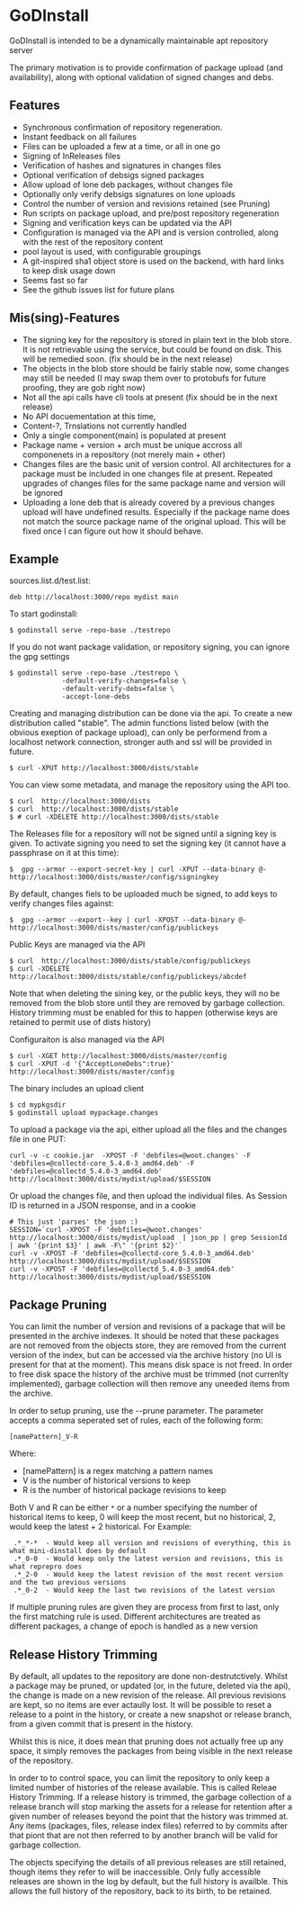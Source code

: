 # GoDInstall

GoDInstall is intended to be a dynamically maintainable apt repository server

The primary motivation is to provide confirmation of package upload (and
availability), along with optional validation of signed changes and debs.

## Features

- Synchronous confirmation of repository regeneration.
- Instant feedback on all failures
- Files can be uploaded a few at a time, or all in one go
- Signing of InReleases files
- Verification of hashes and signatures in changes files
- Optional verification of debsigs signed packages
- Allow upload of lone deb packages, without changes file
- Optionally only verify debsigs signatures on lone uploads
- Control the number of version and revisions retained (see Pruning)
- Run scripts on package upload, and pre/post repository regeneration
- Signing and verification keys can be updated via the API
- Configuration is managed via the API and is version controlled, along
  with the rest of the repository content
- pool layout is used, with configurable groupings
- A git-inspired sha1 object store is used on the backend, with
  hard links to keep disk usage down
- Seems fast so far
- See the github issues list for future plans

## Mis(sing)-Features

- The signing key for the repository is stored in plain text in the blob store.
  It is not retrievable using the service, but could be found on disk. This will
  be remedied soon. (fix should be in the next release)
- The objects in the blob store should be fairly stable now, some changes may
  still be needed (I may swap them over to protobufs for future proofing, they are gob right now)
- Not all the api calls have cli tools at present (fix should be in the next release)
- No API docuementation at this time,
- Content-?, Trnslations not  currently handled
- Only a single component(main) is populated at present
- Package name + version + arch must be unique accross all componenets in a
  repository (not merely main + other)
- Changes files are the basic unit of version control. All architectures for a
  package must be included in one changes file at present. Repeated upgrades
  of changes files for the same package name and version will be ignored
- Uploading a lone deb that is already covered by a previous changes upload
  will have undefined results. Especially if the package name does not match
  the source package name of the original upload. This will be fixed once I can
  figure out how it should behave.

## Example

sources.list.d/test.list:
```
deb http://localhost:3000/repo mydist main
```

To start godinstall:

```
$ godinstall serve -repo-base ./testrepo
```

If you do not want package validation, or repository signing, you can
ignore the gpg settings

```
$ godinstall serve -repo-base ./testrepo \
             -default-verify-changes=false \
             -default-verify-debs=false \
             -accept-lone-debs
```

Creating and managing distribution can be done via the api. To create a new distribution called "stable". The admin functions listed below (with the obvious exeption of package upload), can only be performend from a localhost network connection, stronger auth and ssl will be provided in future.

```
$ curl -XPUT http://localhost:3000/dists/stable
```

You can view some metadata, and manage the repository using the API too.
```
$ curl  http://localhost:3000/dists
$ curl  http://localhost:3000/dists/stable
$ # curl -XDELETE http://localhost:3000/dists/stable
```

The Releases file for a repository will not be signed until a signing key is given. To activate
signing you need to set the signing key (it cannot have a passphrase on it at this time):

```
$  gpg --armor --export-secret-key | curl -XPUT --data-binary @- http://localhost:3000/dists/master/config/signingkey
```

By default, changes fiels to be uploaded much be signed, to add keys to verify changes files against:
```
$  gpg --armor --export--key | curl -XPOST --data-binary @- http://localhost:3000/dists/master/config/publickeys
```

Public Keys are managed via the API
```
$ curl  http://localhost:3000/dists/stable/config/publickeys
$ curl -XDELETE http://localhost:3000/dists/stable/config/publickeys/abcdef
```

Note that when deleting the sining key, or the public keys, they will no be
removed from the blob store until they are removed by garbage collection. History
trimming must be enabled for this to happen (otherwise keys are retained to permit
use of dists history)

Configuraiton is also managed via the API
```
$ curl -XGET http://localhost:3000/dists/master/config
$ curl -XPUT -d '{"AcceptLoneDebs":true}' http://localhost:3000/dists/master/config
```

The binary includes an upload client
```
$ cd mypkgsdir
$ godinstall upload mypackage.changes
```

To upload a package via the api, either upload all the files and the changes file in one PUT:
```
curl -v -c cookie.jar  -XPOST -F 'debfiles=@woot.changes' -F 'debfiles=@collectd-core_5.4.0-3_amd64.deb' -F 'debfiles=@collectd_5.4.0-3_amd64.deb'  http://localhost:3000/dists/mydist/upload/$SESSION
```

Or upload the changes file, and then upload the individual files. As Session ID is returned in a JSON response, and in a cookie
```
# This just 'parses' the json :)
SESSION=`curl -XPOST -F 'debfiles=@woot.changes' http://localhost:3000/dists/mydist/upload  | json_pp | grep SessionId | awk '{print $3}' | awk -F\" '{print $2}'`
curl -v -XPOST -F 'debfiles=@collectd-core_5.4.0-3_amd64.deb' http://localhost:3000/dists/mydist/upload/$SESSION
curl -v -XPOST -F 'debfiles=@collectd_5.4.0-3_amd64.deb'  http://localhost:3000/dists/mydist/upload/$SESSION
```

## Package Pruning

You can limit the number of version and revisions of a package that will be presented in the
archive indexes. It should be noted that these packages are not removed from the objects store, they
are removed from the current version of the index, but can be accessed via the archive history (no
UI is present for that at the moment). This means disk space is not freed. In order to free disk space
the history of the archive must be trimmed (not currenlty implemented), garbage collection will then
remove any uneeded items from the archive.

In order to setup pruning, use the --prune parameter. The parameter accepts a comma seperated set of rules,
each of the following form:

```
[namePattern]_V-R
```

Where:
- [namePattern] is a regex matching a pattern names
- V is the number of historical versions to keep
- R is the number of historical package revisions to keep

Both V and R can be either `*` or a number specifying the number of historical items to keep, 0 will keep
the most recent, but no historical, 2, would keep the latest + 2 historical. For Example:

```
 .*_*-*  - Would keep all version and revisions of everything, this is what mini-dinstall does by default
 .*_0-0  - Would keep only the latest version and revisions, this is what reprepro does
 .*_2-0  - Would keep the latest revision of the most recent version and the two previous versions
 .*_0-2  - Would keep the last two revisions of the latest version
```

If multiple pruning rules are given they are process from first to last, only the first matching rule is used.
Different architectures are treated as different packages, a change of epoch is handled as a new version


## Release History Trimming

By default, all updates to the repository are done non-destrutctively. Whilst a
package may be pruned, or updated (or, in the future, deleted via the api), the
change is made on a new revision of the release. All previous revisions are
kept, so no items are ever actaully lost. It will be possible to reset a
release to a point in the history, or create a new snapshot or release branch,
from a given commit that is present in the history.

Whilst this is nice, it does mean that pruning does not actually free up any
space, it simply removes the packages from being visible in the next release of
the repository.

In order to to control space, you can limit the repository to only keep a
limited number of histories of the release available. This is called Releae
History Trimming. If a release history is trimmed, the garbage collection of a
release branch will stop marking the assets for a release for retention after
a given number of releases beyond the point that the history was trimmed at.
Any items (packages, files, release index files) referred to by commits
after that piont that are not then referred to by another branch will be valid
for garbage collection.

The objects specifying the details of all previous releases are still retained,
though items they refer to will be inaccessible. Only fully accessible releases
are shown in the log by default, but the full history is availble. This allows
the full history of the repository, back to its birth, to be retained.

